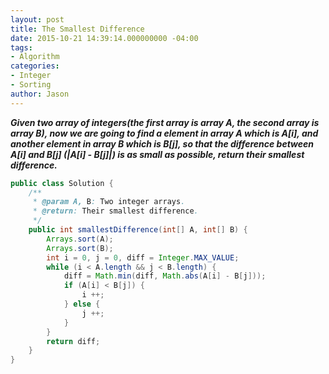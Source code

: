 ```yaml
---
layout: post
title: The Smallest Difference
date: 2015-10-21 14:39:14.000000000 -04:00
tags:
- Algorithm
categories:
- Integer
- Sorting
author: Jason
---
```

<p><strong><em>Given two array of integers(the first array is array A, the second array is array B), now we are going to find a element in array A which is A[i], and another element in array B which is B[j], so that the difference between A[i] and B[j] (|A[i] - B[j]|) is as small as possible, return their smallest difference.</em></strong></p>


``` java
public class Solution {
    /**
     * @param A, B: Two integer arrays.
     * @return: Their smallest difference.
     */
    public int smallestDifference(int[] A, int[] B) {
        Arrays.sort(A);
        Arrays.sort(B);
        int i = 0, j = 0, diff = Integer.MAX_VALUE;
        while (i < A.length && j < B.length) {
            diff = Math.min(diff, Math.abs(A[i] - B[j]));
            if (A[i] < B[j]) {
                i ++;
            } else {
                j ++;
            }
        }
        return diff;
    }
}

```
